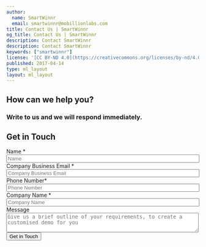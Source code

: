 ```yaml
---
author:
  name: SmartWinnr
  email: smartwinnr@mobillionlabs.com
title: Contact Us | SmartWinnr
og_title: Contact Us | SmartWinnr
description: Contact SmartWinnr
description: Contact SmartWinnr
keywords: ["smartwinnr"]
license: '[CC BY-ND 4.0](https://creativecommons.org/licenses/by-nd/4.0)'
published: 2017-04-14
type: ml_layout
layout: ml_layout
---
```


<section>
  <div class="ml-background-white padding30">
    <div class="row ml_div_contents_in_center">
      <div class="col-lg-6 col-md-6 col-sm-12 col-xs-12 text-center">
        <h1>How can we help you?</h1>
        <h3>Write to us and we will respond immediately.</h3>
      </div>
      <div class="col-lg-6 col-md-6 col-sm-12 col-xs-12 padding80">
        <form class="ml_request_demo_signup" action="https://bu4y0vkrwi.execute-api.us-west-2.amazonaws.com/prod" method="post" id="webform-client-form-11" accept-charset="UTF-8">
        <h2 class="ml-title-adjustable">Get in Touch</h2>
        <input name="_honeypot" style="display:none" type="text">
            <input type="hidden" name="_to" value="94867cb7283ac9911fadb73040c85fbe11aeafbffb09">
            <input type="hidden" name="_redirect" value="https://smartwinnr.com/form-successful">
          <div>
            <div  class="form-item">
              <label class="element-invisible" for="edit-submitted-name">Name <span class="form-required" title="This field is required.">*</span></label>
              <input required="required" placeholder="Name" type="text" id="edit-submitted-name" name="submitted[name]" value="" size="60" maxlength="128" class="form-text required" />
            </div>
            <div  class="form-item">
              <label class="element-invisible" for="edit-submitted-email">Company Business Email <span class="form-required" title="This field is required.">*</span></label>
              <input required="required" class="email form-text form-email required" placeholder="Company Business Email" type="email" id="edit-submitted-email" name="submitted[email]" size="60" />
            </div>
            <div  class="form-item">
              <label class="element-invisible" for="edit-submitted-phone-number">Phone Number<span class="form-required" title="This field is required.">*</span></label>
              <input required="required" placeholder="Phone Number" type="text" id="edit-submitted-phone-number" name="submitted[phone_number]" value="" size="60" maxlength="128" class="form-text" />
            </div>
            <div  class="form-item">
              <label class="element-invisible" for="edit-submitted-company-name">Company Name <span class="form-required" title="This field is required.">*</span></label>
              <input required="required" placeholder="Company Name" type="text" id="edit-submitted-company-name" name="submitted[company_name]" value="" size="60" maxlength="128" class="form-text required" />
            </div>
            <div  class="form-item">
              <label class="element-invisible" for="edit-submitted-message">Message </label>
              <textarea placeholder="Give us a brief outline of your requirements, to create a customised demo for you" id="edit-submitted-message" id="edit-submitted-message" name="submitted[message]" cols="60" rows="3" class="form-textarea"></textarea>
            </div>
            <input type="hidden" name="details[sid]" />
            <input type="hidden" name="details[page_num]" value="1" />
            <input type="hidden" name="details[page_count]" value="1" />
            <input type="hidden" name="details[finished]" value="0" />
            <input type="hidden" name="form_build_id" value="form-tF8e92Q7jjjIwQLZpoEP76p1bd1_SSsc_ysKTTOhfMw" />
            <input type="hidden" name="form_id" value="webform_client_form_11" />
            <div class="form-actions text-center"><input class="webform-submit form-submit" type="submit" name="op" value="Get in Touch" />
            </div>
          </div>
        </form>
        <!-- <form action="https://bu4y0vkrwi.execute-api.us-west-2.amazonaws.com/prod"
         method="post"><input name="_honeypot" style="display:none" type="text">
             <input type="hidden" name="_to" value="94867cb7283ac9911fadb73040c85fbe11aeafbffb09"> -->
         <!-- <div class="input-group"><label>Email</label><input name="_to" type="email"></div> -->
         <!-- <div class="input-group"><label>Message</label><textarea name="message"></textarea></div>
           <div class="input-group"><label>Name</label><textarea name="Name"></textarea></div>
           <div class="input-group"><label>Company</label><textarea name="Company"></textarea></div>
         <div class="input-group"><input class="button" value="Send message" type="submit"></div>
       </form> -->
      </div>
    </div>
  </div>
</section>

<script>
$(document).ready(function() {
  $(':input[type="submit"]').prop('disabled', true);
  $('input[type="text"]').keyup(function() {
    if($(this).val() != '') {
      $(':input[type="submit"]').prop('disabled', false);
    }
  });
});
$(function() {
  $( ".ml-loading-button" ).click(function() {
    $( ".ml-loading-button" ).addClass( "onclic", 250, validate);
  });

  function validate() {
    setTimeout(function() {
      $( ".ml-loading-button" ).removeClass( "onclic" );
      $( ".ml-loading-button" ).addClass( "ml-validate", 450, callback );
    }, 2250 );
  }
  function callback() {
    setTimeout(function() {
      $( ".ml-loading-button" ).removeClass( "ml-validate" );
    }, 1250 );
  }
});
</script>